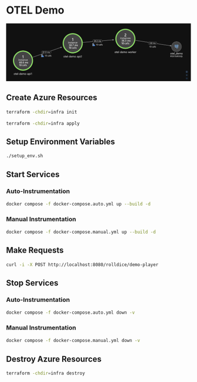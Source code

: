# OTEL Demo

![components](doc/components.png)

## Create Azure Resources

```bash
terraform -chdir=infra init
```

```bash
terraform -chdir=infra apply
```

## Setup Environment Variables

```bash
./setup_env.sh
```

## Start Services

### Auto-Instrumentation

```bash
docker compose -f docker-compose.auto.yml up --build -d
```

### Manual Instrumentation

```bash
docker compose -f docker-compose.manual.yml up --build -d
```

## Make Requests

```bash
curl -i -X POST http://localhost:8080/rolldice/demo-player
```

## Stop Services

### Auto-Instrumentation

```bash
docker compose -f docker-compose.auto.yml down -v
```

### Manual Instrumentation

```bash
docker compose -f docker-compose.manual.yml down -v
```

## Destroy Azure Resources

```bash
terraform -chdir=infra destroy
```
